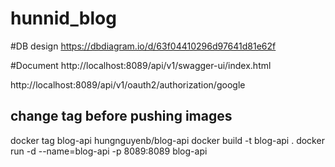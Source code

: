 # hunnid_blog

#DB design
https://dbdiagram.io/d/63f04410296d97641d81e62f

#Document
http://localhost:8089/api/v1/swagger-ui/index.html

http://localhost:8089/api/v1/oauth2/authorization/google


## change tag before pushing images
docker tag blog-api hungnguyenb/blog-api
docker build -t blog-api .
docker run -d --name=blog-api -p 8089:8089 blog-api